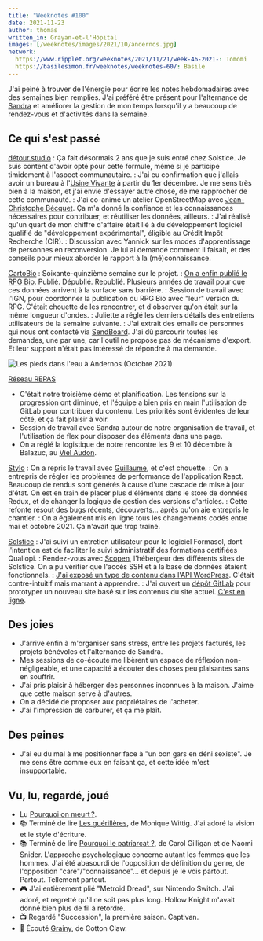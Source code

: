 ```yaml
---
title: "Weeknotes #100"
date: 2021-11-23
author: thomas
written_in: Grayan-et-l'Hôpital
images: [/weeknotes/images/2021/10/andernos.jpg]
network:
  https://www.ripplet.org/weeknotes/2021/11/21/week-46-2021-: Tomomi
  https://basilesimon.fr/weeknotes/weeknotes-60/: Basile
---
```


J'ai peiné à trouver de l'énergie pour écrire les notes hebdomadaires avec des semaines bien remplies. J'ai préféré être présent pour l'alternance de [Sandra] et améliorer la gestion de mon temps lorsqu'il y a beaucoup de rendez-vous et d'activités dans la semaine.

<!--more-->

## Ce qui s'est passé

[détour.studio]
: Ça fait désormais 2 ans que je suis entré chez Solstice. Je suis content d'avoir opté pour cette formule, même si je participe timidement à l'aspect communautaire.
: J'ai eu confirmation que j'allais avoir un bureau à l'[Usine Vivante] à partir du 1er décembre. Je me sens très bien à la maison, et j'ai envie d'essayer autre chose, de me rapprocher de cette communauté.
: J'ai co-animé un atelier OpenStreetMap avec [Jean-Christophe Bécquet](https://www.apitux.com/). Ça m'a donné la confiance et les connaissances nécessaires pour contribuer, et réutiliser les données, ailleurs.
: J'ai réalisé qu'un quart de mon chiffre d'affaire était lié à du développement logiciel qualifié de "développement expérimental", éligible au Crédit Impôt Recherche (CIR).
: Discussion avec Yannick sur les modes d'apprentissage de personnes en reconversion. Je lui ai demandé comment il faisait, et des conseils pour mieux aborder le rapport à la (mé)connaissance.

[CartoBio]
: Soixante-quinzième semaine sur le projet.
: [On a enfin publié le RPG Bio](https://www.data.gouv.fr/fr/dataset/616d6531c2951bbe8bd97771). Publié. Dépublié. Republié. Plusieurs années de travail pour que ces données arrivent à la surface sans barrière.
: Session de travail avec l'IGN, pour coordonner la publication du RPG Bio avec "leur" version du RPG. C'était chouette de les rencontrer, et d'observer qu'on était sur la même longueur d'ondes.
: Juliette a réglé les derniers détails des entretiens utilisateurs de la semaine suivante.
: J'ai extrait des emails de personnes qui nous ont contacté via [SendBoard](https://www.sendboard.com/). J'ai dû parcourir toutes les demandes, une par une, car l'outil ne propose pas de mécanisme d'export. Et leur support n'était pas intéressé de répondre à ma demande.

![](/weeknotes/images/2021/10/andernos.jpg "Les pieds dans l'eau à Andernos (Octobre 2021)")

[Réseau REPAS]
- C'était notre troisième démo et planification. Les tensions sur la progression ont diminué, et l'équipe a bien pris en main l'utilisation de GitLab pour contribuer du contenu. Les priorités sont évidentes de leur côté, et ça fait plaisir à voir.
- Session de travail avec Sandra autour de notre organisation de travail, et l'utilisation de flex pour disposer des éléments dans une page.
- On a réglé la logistique de notre rencontre les 9 et 10 décembre à Balazuc, au [Viel Audon](https://levielaudon.org/).

[Stylo]
: On a repris le travail avec [Guillaume], et c'est chouette.
: On a entrepris de régler les problèmes de performance de l'application React. Beaucoup de rendus sont générés à cause d'une cascade de mise à jour d'état. On est en train de placer plus d'éléments dans le store de données Redux, et de changer la logique de gestion des versions d'articles.
: Cette refonte résout des bugs récents, découverts… après qu'on aie entrepris le chantier.
: On a également mis en ligne tous les changements codés entre mai et octobre 2021. Ça n'avait que trop traîné.

[Solstice]
: J'ai suivi un entretien utilisateur pour le logiciel Formasol, dont l'intention est de faciliter le suivi administratif des formations certifiées Qualiopi.
: Rendez-vous avec [Scopen](https://www.scopen.fr/), l'hébergeur des différents sites de Solstice. On a pu vérifier que l'accès SSH et à la base de données étaient fonctionnels.
: [J'ai exposé un type de contenu dans l'API WordPress](https://gitlab.com/solstice.coop/theme-wordpress/-/commit/a9dfe6530892dddc0ecbd75952cf5f570c290c1d). C'était contre-intuitif mais marrant à apprendre.
: J'ai ouvert un [dépôt GitLab](https://gitlab.com/solstice.coop/www/) pour prototyper un nouveau site basé sur les contenus du site actuel. [C'est en ligne](https://solstice-www-next.netlify.app/).

## Des joies

- J'arrive enfin à m'organiser sans stress, entre les projets facturés, les projets bénévoles et l'alternance de Sandra.
- Mes sessions de co-écoute me libèrent un espace de réflexion non-négligeable, et une capacité à écouter des choses peu plaisantes sans en souffrir.
- J'ai pris plaisir à héberger des personnes inconnues à la maison. J'aime que cette maison serve à d'autres.
- On a décidé de proposer aux propriétaires de l'acheter.
- J'ai l'impression de carburer, et ça me plaît.

## Des peines

- J'ai eu du mal à me positionner face à "un bon gars en déni sexiste". Je me sens être comme eux en faisant ça, et cette idée m'est insupportable.

## Vu, lu, regardé, joué

- Lu [Pourquoi on meurt ?](https://gaelle.pink/blog/pourquoi-on-meurt/).
- 📚 Terminé de lire [Les guérillères](http://www.leseditionsdeminuit.fr/livre-Les_Gu%C3%A9rill%C3%A8res-1894-1-1-0-1.html), de Monique Wittig. J'ai adoré la vision et le style d'écriture.
- 📚 Terminé de lire [Pourquoi le patriarcat ?](https://editions.flammarion.com/pourquoi-le-patriarcat/9782081494107), de Carol Gilligan et de Naomi Snider. L'approche psychologique concerne autant les femmes que les hommes. J'ai été abasourdi de l'opposition de définition du genre, de l'opposition "care"/"connaissance"… et depuis je le vois partout. Partout. Tellement partout.
- 🎮 J'ai entièrement plié "Metroid Dread", sur Nintendo Switch. J'ai adoré, et regretté qu'il ne soit pas plus long. Hollow Knight m'avait donné bien plus de fil à retordre.
- 📺 Regardé "Succession", la première saison. Captivan.
- 🎵 Écouté [Grainy](https://www.last.fm/music/Cotton+Claw/_/Grainy), de Cotton Claw.

[détour.studio]: /
[Solstice]: https://solstice.coop/
[Stylo]: https://github.com/EcrituresNumeriques/stylo
[CartoBio]: https://cartobio.org/
[EditAdapt]: http://editadapt.fr/
[Usine Vivante]: https://www.usinevivante.org
[La Zone]: http://la.zone
[YesWiki]: https://yeswiki.net
[NatureProgres]: http://np26.fr/
[Réseau REPAS]: http://www.reseaurepas.free.fr/

[Noémie]: https://noemiegirard.co
[Sandra]: https://sandrakpodar.net/
[Juliette]: https://twitter.com/ju_net01
[Sofia]: https://twitter.com/sofiaboulaarab
[Guillaume]: https://www.yuzutech.fr/
[Antoine]: https://www.quaternum.net/
[Yannick]: https://elsif.fr/
[Basile]: https://basilesimon.fr/
[Maïtané]: https://maiwann.net/
[Laurent]: https://cocotier.xyz/
[Audrey]: https://fr.linkedin.com/in/audreybramy
